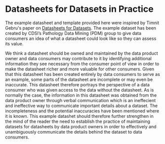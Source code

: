 # Datasheets for Datasets in Practice

The example datasheet and template provided here were inspired by Timnit Gebru's paper on [Datasheets for Datasets](https://dl.acm.org/doi/10.1145/3458723). The example dataset has been created by CDSI’s Pathology Data Mining (PDM) group to give data consumers an idea of what a datasheet could look like so they can assess its value. 

We think a datasheet should be owned and maintained by the data product owner and data consumers may contribute to it by identifying additional information they see necessary from the consumer point of view in order to make the datasheet richer and more valuable for other consumers. Given that this datasheet has been created entirely by data consumers to serve as an example, some parts of the datasheet are incomplete or may even be inaccurate. This datasheet therefore portrays the perspective of a data consumer who was given access to the data without the datasheet. As is normally the case, the information in this datasheet was obtained from the data product owner through verbal communication which is an ineffecient and ineffective way to communicate important details about a dataset. The incompleteness and the potential inaccuracies have been mentioned where it is known. This example datashet should therefore further strengthen in the mind of the reader the need to establish the practice of maintaining datasets for datasheets by data product owners in order to effectively and unambiguously communicate the details behind the dataset to data consumers.



